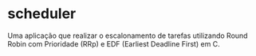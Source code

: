 # scheduler
Uma aplicação que realizar o escalonamento de tarefas utilizando Round Robin com Prioridade (RRp) e EDF (Earliest Deadline First) em C.
